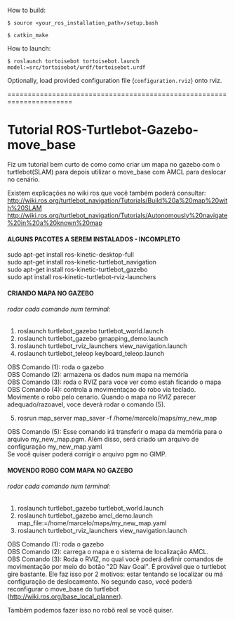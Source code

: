 How to build:

`$ source <your_ros_installation_path>/setup.bash`

`$ catkin_make`

How to launch:

`$ roslaunch tortoisebot tortoisebot.launch model:=src/tortoisebot/urdf/tortoisebot.urdf`

Optionally, load provided configuration file (`configuration.rviz`) onto rviz.

======================================================================

# Tutorial ROS-Turtlebot-Gazebo-move_base

Fiz um tutorial bem curto de como como criar um mapa no gazebo com o turtlebot(SLAM) para depois utilizar o move_base com AMCL para deslocar no cenário.

Existem explicações no wiki ros que você também poderá consultar: 
http://wiki.ros.org/turtlebot_navigation/Tutorials/Build%20a%20map%20with%20SLAM
http://wiki.ros.org/turtlebot_navigation/Tutorials/Autonomously%20navigate%20in%20a%20known%20map

#### ALGUNS PACOTES A SEREM INSTALADOS - INCOMPLETO
sudo apt-get install ros-kinetic-desktop-full  
sudo apt-get install ros-kinetic-turtlebot_navigation  
sudo apt-get install ros-kinetic-turtlebot_gazebo  
sudo apt install ros-kinetic-turtlebot-rviz-launchers  

#### CRIANDO MAPA NO GAZEBO 
###### rodar cada comando num terminal:

1) roslaunch turtlebot_gazebo turtlebot_world.launch  
2) roslaunch turtlebot_gazebo gmapping_demo.launch  
3) roslaunch turtlebot_rviz_launchers view_navigation.launch  
4) roslaunch turtlebot_teleop keyboard_teleop.launch  

OBS Comando (1): roda o gazebo  
OBS Comando (2): armazena os dados num mapa na memória  
OBS Comando (3): roda o RVIZ para voce ver como estah ficando o mapa  
OBS Comando (4): controla a movimentaçao do robo via teclado. Movimente o robo pelo cenario. Quando o mapa no RVIZ parecer adequado/razoavel, voce deverá rodar o comando (5).  

5) rosrun map_server map_saver -f /home/marcelo/maps/my_new_map  

OBS Comando (5): Esse comando irá transferir o mapa da memória para o arquivo my_new_map.pgm. Além disso, será criado um arquivo de configuração my_new_map.yaml  
Se você quiser poderá corrigir o arquivo pgm no GIMP.


#### MOVENDO ROBO COM MAPA NO GAZEBO 
###### rodar cada comando num terminal:
1) roslaunch turtlebot_gazebo turtlebot_world.launch  
2) roslaunch turtlebot_gazebo amcl_demo.launch map_file:=/home/marcelo/maps/my_new_map.yaml  
3) roslaunch turtlebot_rviz_launchers view_navigation.launch  

OBS Comando (1): roda o gazebo  
OBS Comando (2): carrega o mapa e o sistema de localização AMCL.  
OBS Comando (3): Roda o RVIZ, no qual você poderá definir comandos de movimentação por meio do botão "2D Nav Goal".
É provável que o turtlebot gire bastante. Ele faz isso por 2 motivos: estar tentando se localizar ou má configuração de deslocamento.
No segundo caso, você poderá reconfigurar o move_base do turtlebot (http://wiki.ros.org/base_local_planner).  

Também podemos fazer isso no robô real se você quiser.
